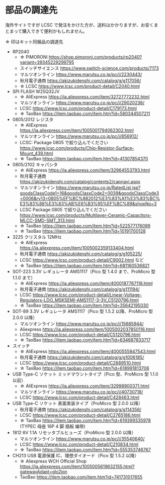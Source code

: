 # 部品の調達先

海外サイトですが LCSC で発注をかけた方が、送料はかかりますが、お安くまとまって購入できて便利かもしれません。

☆ 印はキット同梱品の調達先

- RP2040
  - ☆ PIMORONI https://shop.pimoroni.com/products/rp2040?variant=39345229299795
  - スイッチサイエンス https://www.switch-science.com/products/7173
  - マルツオンライン https://www.marutsu.co.jp/pc/i/2230443/
  - 秋月電子通商 https://akizukidenshi.com/catalog/g/g117056/
  - ☆ LCSC https://www.lcsc.com/product-detail/C2040.html
- SPI FLASH W25Q32JV
  - ☆ AliExpress https://ja.aliexpress.com/item/32727772232.html
  - マルツオンライン https://www.marutsu.co.jp/pc/i/29020236/
  - LCSC https://www.lcsc.com/product-detail/C179173.html
  - ☆ TaoBao https://item.taobao.com/item.htm?id=580344507211
- 0805/2012 レジスタ
  - ☆ AliExpress https://ja.aliexpress.com/item/1005001794062302.html
  - マルツオンライン https://www.marutsu.co.jp/pc/i/856912/
  - LCSC: Package 0805 で絞り込んでください https://www.lcsc.com/products/Chip-Resistor-Surface-Mount_439.html
  - ☆ TaoBao https://item.taobao.com/item.htm?id=41307854370
- 0805/2102 キャパシタ
  - ☆ AliExpress https://ja.aliexpress.com/item/32964553793.html
  - 秋月電子通商 https://akizukidenshi.com/catalog/contents2/capnavi.aspx
  - マルツオンライン https://www.marutsu.co.jp/RatedList.jsp?goodsClassCode1=16&goodsClassCode2=0039&goodsClassCode3=0006&rv13=0805%EF%BC%882012%E3%83%A1%E3%83%BC%E3%83%88%E3%83%AB%E6%B3%95%EF%BC%89&shopNo=3
  - LCSC Package 0805 で絞り込んでください https://www.lcsc.com/products/Multilayer-Ceramic-Capacitors-MLCC-SMD-SMT_313.html
  - ☆ TaoBao https://item.taobao.com/item.htm?id=522577176099
  - ☆ TaoBao https://item.taobao.com/item.htm?id=10191700128
- 3225 クリスタル 12MHz
  - ☆ AliExpress https://ja.aliexpress.com/item/1005002359133404.html
  - 秋月電子通商 https://akizukidenshi.com/catalog/g/g105225/
  - LCSC https://www.lcsc.com/product-detail/C9002.html など
  - ☆ TaoBao https://item.taobao.com/item.htm?id=681160536821
- SOT-223 3.3V レギュレータ AMS1117（Pico 型 1.4.0 まで、ProMicro 型 1.1.0 まで）
  - ☆ AliExpress https://ja.aliexpress.com/item/4000187767118.html
  - 秋月電子通商 https://akizukidenshi.com/catalog/g/g111194/
  - LCSC https://www.lcsc.com/product-detail/Linear-Voltage-Regulators-LDO_MSKSEMI-AMS1117-3-3V_C5120796.html
  - ☆ TaoBao https://item.taobao.com/item.htm?id=35642195030
- SOT-89 3.3V レギュレータ AMS1117（Pico 型 1.5.2 以降、ProMicro 型 2.0.0 以降）
  - マルツオンライン https://www.marutsu.co.jp/pc/i/15685944/
  - Aliexpress https://ja.aliexpress.com/item/1005002037850116.html
  - LCSC https://www.lcsc.com/product-detail/C5120796.html
  - ☆ TaoBao https://item.taobao.com/item.htm?id=634687833717
- スイッチ
  - ☆ AliExpress https://ja.aliexpress.com/item/4000555847543.html
  - 秋月電子通商 https://akizukidenshi.com/catalog/g/g1006185/
  - LCSC https://www.lcsc.com/product-detail/C2689510.html
  - ☆ TaoBao https://item.taobao.com/item.htm?id=618991813706
- USB Type-C ソケット ミッドマウントタイプ（Pico 型、ProMicro 型 1.1.0 以前）
  - ☆ AliExpress https://ja.aliexpress.com/item/32998900371.html
  - マルツオンライン https://www.marutsu.co.jp/pc/i/40730718/
  - LCSC https://www.lcsc.com/product-detail/C428463.html
- USB Type-C ソケット 表面実装タイプ（ProMicro 型 2.0.0 以降）
  - 秋月電子通商 https://akizukidenshi.com/catalog/g/g114356/
  - LCSC https://www.lcsc.com/product-detail/C2765186.html
  - ☆ TaoBao https://item.taobao.com/item.htm?id=619399335978 (TYPEC 母座 16P 4 脚 插板 编带)
- 1812 6V 1.1A リセッタブルヒューズ（ProMicro 型 2.0.0 以降）
  - マルツオンライン https://www.marutsu.co.jp/pc/i/35540640/
  - LCSC https://www.lcsc.com/product-detail/C210834.html
  - ☆ TaoBao https://item.taobao.com/item.htm?id=555353746767
- CH213 USB 電源保護 IC、理想ダイオード（Pico 型 1.5.2 以降）
  - ☆ Aliexpress WCH Official Shop https://ja.aliexpress.com/item/1005005619632155.html?gatewayAdapt=glo2jpn
  - TaoBao https://item.taobao.com/item.htm?id=741731017655
